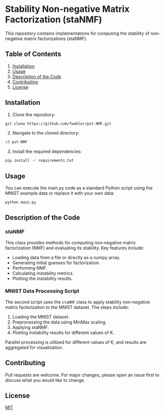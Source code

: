 # Stability Non-negative Matrix Factorization (staNMF)

This repository contains implementations for computing the stability of non-negative matrix factorizations (staNMF).

## Table of Contents

1. [Installation](#installation)
2. [Usage](#usage)
3. [Description of the Code](#description-of-the-code)
4. [Contributing](#contributing)
5. [License](#license)

## Installation

1. Clone the repository:
```bash
git clone https://github.com/fwebler/pst-NMF.git
```

2. Navigate to the cloned directory:
```bash
cd pst-NMF
```

3. Install the required dependencies:
```bash
pip install -r requirements.txt
```

## Usage

You can execute the main.py code as a standard Python script using the MNIST example data or replace it with your own data:

```bash
python main.py
```

## Description of the Code

### staNMF

This class provides methods for computing non-negative matrix factorization (NMF) and evaluating its stability. Key features include:

- Loading data from a file or directly as a numpy array.
- Generating initial guesses for factorization.
- Performing NMF.
- Calculating instability metrics.
- Plotting the instability results.

### MNIST Data Processing Script

The second script uses the `staNMF` class to apply stability non-negative matrix factorization to the MNIST dataset. The steps include:

1. Loading the MNIST dataset.
2. Preprocessing the data using MinMax scaling.
3. Applying staNMF.
4. Plotting instability results for different values of K.

Parallel processing is utilized for different values of K, and results are aggregated for visualization.

## Contributing

Pull requests are welcome. For major changes, please open an issue first to discuss what you would like to change.

## License

[MIT](https://choosealicense.com/licenses/mit/)
